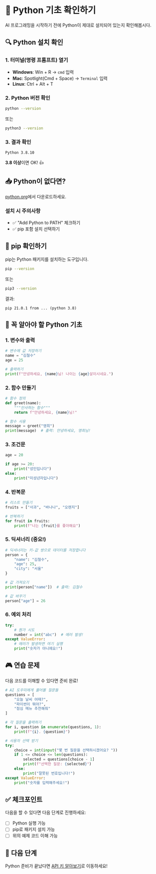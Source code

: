 # 🐍 Python 기초 확인하기

AI 프로그래밍을 시작하기 전에 Python이 제대로 설치되어 있는지 확인해봅시다.

## 🔍 Python 설치 확인

### 1. 터미널(명령 프롬프트) 열기
- **Windows**: Win + R → `cmd` 입력
- **Mac**: Spotlight(Cmd + Space) → `Terminal` 입력
- **Linux**: Ctrl + Alt + T

### 2. Python 버전 확인
```bash
python --version
```
또는
```bash
python3 --version
```

### 3. 결과 확인
```
Python 3.8.10
```
**3.8 이상**이면 OK! 👍

## 📥 Python이 없다면?

[python.org](https://www.python.org/downloads/)에서 다운로드하세요.

### 설치 시 주의사항
- ✅ "Add Python to PATH" 체크하기
- ✅ pip 포함 설치 선택하기

## 🧰 pip 확인하기

pip는 Python 패키지를 설치하는 도구입니다.

```bash
pip --version
```
또는
```bash
pip3 --version
```

결과:
```
pip 21.0.1 from ... (python 3.8)
```

## 📝 꼭 알아야 할 Python 기초

### 1. 변수와 출력
```python
# 변수에 값 저장하기
name = "김철수"
age = 25

# 출력하기
print(f"안녕하세요, {name}님! 나이는 {age}살이시네요.")
```

### 2. 함수 만들기
```python
# 함수 정의
def greet(name):
    """인사하는 함수"""
    return f"안녕하세요, {name}님!"

# 함수 사용
message = greet("영희")
print(message)  # 출력: 안녕하세요, 영희님!
```

### 3. 조건문
```python
age = 20

if age >= 20:
    print("성인입니다")
else:
    print("미성년자입니다")
```

### 4. 반복문
```python
# 리스트 만들기
fruits = ["사과", "바나나", "오렌지"]

# 반복하기
for fruit in fruits:
    print(f"나는 {fruit}를 좋아해요")
```

### 5. 딕셔너리 (중요!)
```python
# 딕셔너리는 키-값 쌍으로 데이터를 저장합니다
person = {
    "name": "김철수",
    "age": 25,
    "city": "서울"
}

# 값 가져오기
print(person["name"])  # 출력: 김철수

# 값 바꾸기
person["age"] = 26
```

### 6. 예외 처리
```python
try:
    # 뭔가 시도
    number = int("abc")  # 에러 발생!
except ValueError:
    # 에러가 발생하면 여기 실행
    print("숫자가 아니에요!")
```

## 🎮 연습 문제

다음 코드를 이해할 수 있다면 준비 완료!

```python
# AI 도우미에게 물어볼 질문들
questions = [
    "오늘 날씨 어때?",
    "파이썬이 뭐야?",
    "점심 메뉴 추천해줘"
]

# 각 질문을 출력하기
for i, question in enumerate(questions, 1):
    print(f"{i}. {question}")

# 사용자 선택 받기
try:
    choice = int(input("몇 번 질문을 선택하시겠어요? "))
    if 1 <= choice <= len(questions):
        selected = questions[choice - 1]
        print(f"선택한 질문: {selected}")
    else:
        print("잘못된 번호입니다!")
except ValueError:
    print("숫자를 입력해주세요!")
```

## ✅ 체크포인트

다음을 할 수 있다면 다음 단계로 진행하세요:
- [ ] Python 실행 가능
- [ ] pip로 패키지 설치 가능
- [ ] 위의 예제 코드 이해 가능

## 🚀 다음 단계

Python 준비가 끝났다면 [API 키 알아보기](api-keys-explained.md)로 이동하세요!